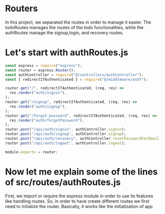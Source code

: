# Routers
In this project, we separated the routes in order to manage it easier. The todoRoutes manages the  routes of the todo functionalities, while the authRoutes manage the signup,login, and recovery routes.

# Let's start with authRoutes.js

```js
const express = require("express");
const router = express.Router();
const authController = require("@/controllers/authController");
const { redirectIfAuthenticated } = require("@/middleware/auth");

router.get("/", redirectIfAuthenticated, (req, res) =>
  res.render("auth/signin"),
);
router.get("/signup", redirectIfAuthenticated, (req, res) =>
  res.render("auth/signup"),
);
router.get("/forgot-password", redirectIfAuthenticated, (req, res) =>
  res.render("auth/forgotPassword"),
);
router.post("/api/auth/signin", authController.signin);
router.post("/api/auth/signup", authController.signup);
router.post("/api/auth/recovery", authController.resetPasswordForEmail);
router.post("/api/auth/logout", authController.logout);

module.exports = router;

```
# Now let me explain some of the lines of src/routes/authRoutes.js

First, we import or require the express module in order to use its features like handling routes. So, in order to have create different routes we first need to initialize the router. Basically, it works like the initialization of app

